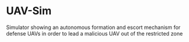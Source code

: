 # UAV-Sim
Simulator showing an autonomous formation and escort mechanism for defense UAVs in order to lead a malicious UAV out of the restricted zone
